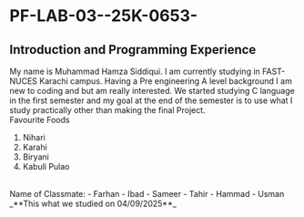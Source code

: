 # PF-LAB-03--25K-0653-
## Introduction and Programming Experience
My name is Muhammad Hamza Siddiqui. I am currently studying in FAST-NUCES Karachi campus. Having a Pre engineering A level background I am new to coding and but am really interested. We started studying C language in the first semester and my goal at the end of the semester is to use what I study practically other than making the final Project.
<br/>
Favourite Foods
<br/>
1. Nihari
2. Karahi
3. Biryani
4. Kabuli Pulao
<br/>
Name of Classmate: 
- Farhan
- Ibad
- Sameer
- Tahir
- Hammad
- Usman
<br/>
_**This what we studied on 04/09/2025**_
